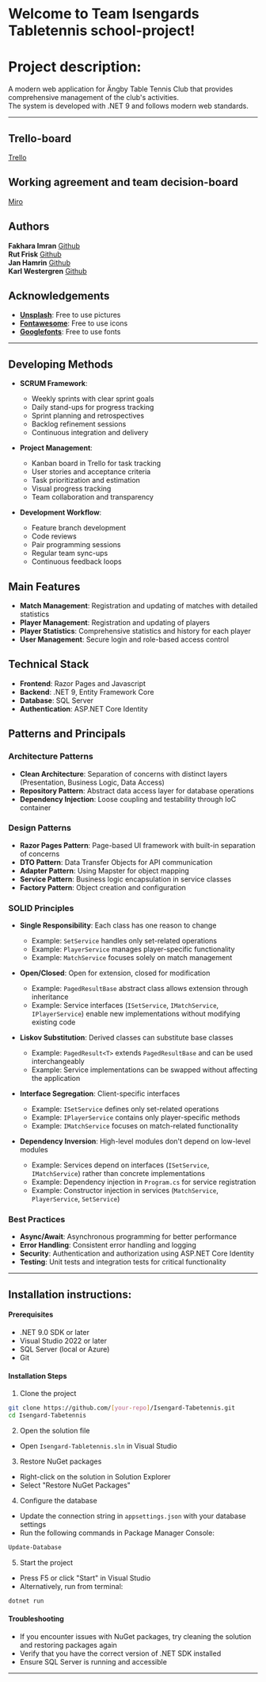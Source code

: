 # Welcome to Team Isengards Tabletennis school-project!  

# Project description:
A modern web application for Ängby Table Tennis Club that provides comprehensive management of the club's activities.  
The system is developed with .NET 9 and follows modern web standards.

---

## Trello-board  

[Trello](https://trello.com/invite/b/68133273e650052b63ef675d/ATTI4a3fd60004a259d593032d6bf9eacb48029733F3/angby-pingis-isengard)

## Working agreement and team decision-board  

[Miro](https://miro.com/app/board/uXjVI7bk488=/)  

## Authors

**Fakhara Imran**   [Github](https://github.com/fakhara)  
**Rut Frisk**       [Github](https://github.com/ArrenCelion)  
**Jan Hamrin**      [Github](https://github.com/jaham88)  
**Karl Westergren** [Github](https://github.com/Brottarbengt)  


## Acknowledgements

- [**Unsplash**](https://unsplash.com/): Free to use pictures 
- [**Fontawesome**](https://fontawesome.com/): Free to use icons
- [**Googlefonts**](https://fonts.google.com/): Free to use fonts

---

## Developing Methods
- **SCRUM Framework**:
  - Weekly sprints with clear sprint goals
  - Daily stand-ups for progress tracking
  - Sprint planning and retrospectives
  - Backlog refinement sessions
  - Continuous integration and delivery

- **Project Management**:
  - Kanban board in Trello for task tracking
  - User stories and acceptance criteria
  - Task prioritization and estimation
  - Visual progress tracking
  - Team collaboration and transparency

- **Development Workflow**:
  - Feature branch development
  - Code reviews
  - Pair programming sessions
  - Regular team sync-ups
  - Continuous feedback loops

## Main Features
- **Match Management**: Registration and updating of matches with detailed statistics
- **Player Management**: Registration and updating of players
- **Player Statistics**: Comprehensive statistics and history for each player
- **User Management**: Secure login and role-based access control

## Technical Stack
- **Frontend**: Razor Pages and Javascript
- **Backend**: .NET 9, Entity Framework Core
- **Database**: SQL Server
- **Authentication**: ASP.NET Core Identity

## Patterns and Principals

### Architecture Patterns
- **Clean Architecture**: Separation of concerns with distinct layers (Presentation, Business Logic, Data Access)
- **Repository Pattern**: Abstract data access layer for database operations
- **Dependency Injection**: Loose coupling and testability through IoC container

### Design Patterns
- **Razor Pages Pattern**: Page-based UI framework with built-in separation of concerns
- **DTO Pattern**: Data Transfer Objects for API communication
- **Adapter Pattern**: Using Mapster for object mapping
- **Service Pattern**: Business logic encapsulation in service classes
- **Factory Pattern**: Object creation and configuration

### SOLID Principles
- **Single Responsibility**: Each class has one reason to change
  - Example: `SetService` handles only set-related operations
  - Example: `PlayerService` manages player-specific functionality
  - Example: `MatchService` focuses solely on match management

- **Open/Closed**: Open for extension, closed for modification
  - Example: `PagedResultBase` abstract class allows extension through inheritance
  - Example: Service interfaces (`ISetService`, `IMatchService`, `IPlayerService`) enable new implementations without modifying existing code

- **Liskov Substitution**: Derived classes can substitute base classes
  - Example: `PagedResult<T>` extends `PagedResultBase` and can be used interchangeably
  - Example: Service implementations can be swapped without affecting the application

- **Interface Segregation**: Client-specific interfaces
  - Example: `ISetService` defines only set-related operations
  - Example: `IPlayerService` contains only player-specific methods
  - Example: `IMatchService` focuses on match-related functionality

- **Dependency Inversion**: High-level modules don't depend on low-level modules
  - Example: Services depend on interfaces (`ISetService`, `IMatchService`) rather than concrete implementations
  - Example: Dependency injection in `Program.cs` for service registration
  - Example: Constructor injection in services (`MatchService`, `PlayerService`, `SetService`)

### Best Practices
- **Async/Await**: Asynchronous programming for better performance
- **Error Handling**: Consistent error handling and logging
- **Security**: Authentication and authorization using ASP.NET Core Identity
- **Testing**: Unit tests and integration tests for critical functionality

---


## Installation instructions:

#### Prerequisites
- .NET 9.0 SDK or later
- Visual Studio 2022 or later
- SQL Server (local or Azure)
- Git

#### Installation Steps

1. Clone the project
```bash
git clone https://github.com/[your-repo]/Isengard-Tabetennis.git
cd Isengard-Tabetennis
```

2. Open the solution file
- Open `Isengard-Tabletennis.sln` in Visual Studio

3. Restore NuGet packages
- Right-click on the solution in Solution Explorer
- Select "Restore NuGet Packages"

4. Configure the database
- Update the connection string in `appsettings.json` with your database settings
- Run the following commands in Package Manager Console:
```powershell
Update-Database
```

5. Start the project
- Press F5 or click "Start" in Visual Studio
- Alternatively, run from terminal:
```bash
dotnet run
```

#### Troubleshooting
- If you encounter issues with NuGet packages, try cleaning the solution and restoring packages again
- Verify that you have the correct version of .NET SDK installed
- Ensure SQL Server is running and accessible

---

